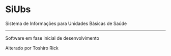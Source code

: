 # SiUbs
Sistema de Informações para Unidades Básicas de Saúde

---
Software em fase inicial de desenvolvimento

Alterado por Toshiro Rick